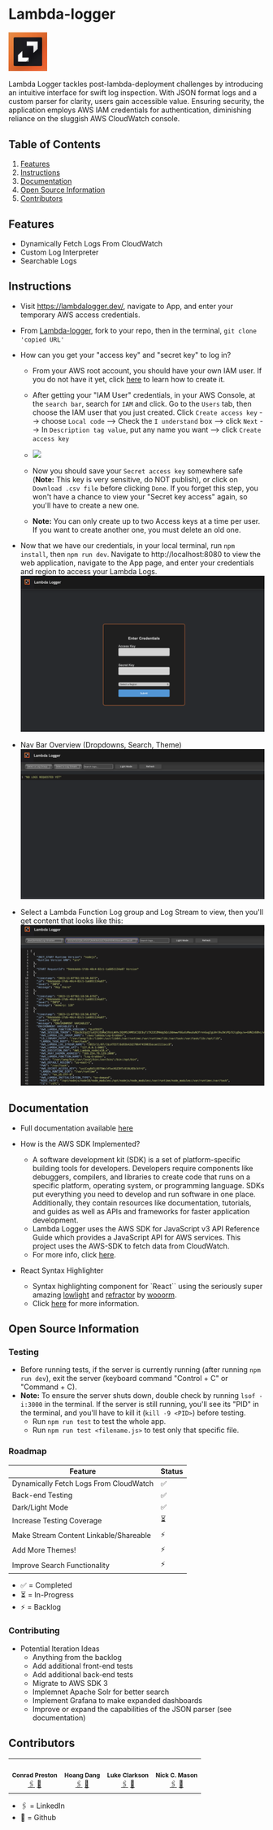 # Lambda-logger
<p align="left">
  <img src="./docs/assets/images/minLogo.png" width="15%" />
</p>
Lambda Logger tackles post-lambda-deployment challenges by introducing an intuitive interface for swift log inspection. With JSON format logs and a custom parser for clarity, users gain accessible value. Ensuring security, the application employs AWS IAM credentials for authentication, diminishing reliance on the sluggish AWS CloudWatch console.

## Table of Contents
1. [Features](#features)
2. [Instructions](#instructions)
3. [Documentation](#documentation)
4. [Open Source Information](#open-source-information)
5. [Contributors](#contributors)

## Features
- Dynamically Fetch Logs From CloudWatch
- Custom Log Interpreter
- Searchable Logs

## Instructions
- Visit https://lambdalogger.dev/, navigate to App, and enter your temporary AWS access credentials.
- From [Lambda-logger](https://github.com/oslabs-beta/lambda-logger), fork to your repo, then in the terminal, `git clone 'copied URL'`
- How can you get your "access key" and "secret key" to log in?
    - From your AWS root account, you should have your own IAM user. If you do not have it yet, click [here](https://docs.aws.amazon.com/IAM/latest/UserGuide/id_users_create.html) to learn how to create it.
    - After getting your "IAM User" credentials, in your AWS Console, at the `search bar`, search for `IAM` and click. Go to the `Users` tab, then choose the IAM user that you just created. Click `Create access key` --> choose `Local code` --> Check the `I understand` box --> click `Next` --> In `Description tag value`, put any name you want --> click `Create access key`

    - ![](./docs/assets/images/get-access-key.gif)

    - Now you should save your `Secret access key` somewhere safe (**Note:** This key is very sensitive, do NOT publish), or click on `Download .csv file` before clicking `Done`. If you forget this step, you won't have a chance to view your "Secret key access" again, so you'll have to create a new one.

    - **Note:** You can only create up to two Access keys at a time per user. If you want to create another one, you must delete an old one.
   
- Now that we have our credentials, in your local terminal, run `npm install`, then `npm run dev`. Navigate to http://localhost:8080 to view the web application, navigate to the App page, and enter your credentials and region to access your Lambda Logs.
    ![](./docs/assets/images/homepage.png)

- Nav Bar Overview (Dropdowns, Search, Theme)
![](./docs/assets/images/consolePage.png)
- Select a Lambda Function Log group and Log Stream to view, then you'll get content that looks like this:
![](./docs/assets/images/consoleContent.png)

## Documentation
- Full documentation available [here](https://github.com/oslabs-beta/lambda-logger/blob/main/Documentation.md)
- How is the AWS SDK Implemented?
    - A software development kit (SDK) is a set of platform-specific building tools for developers. Developers require components like debuggers, compilers, and libraries to create code that runs on a specific platform, operating system, or programming language. SDKs put everything you need to develop and run software in one place. Additionally, they contain resources like documentation, tutorials, and guides as well as APIs and frameworks for faster application development.
    - Lambda Logger uses the AWS SDK for JavaScript v3 API Reference Guide which provides a JavaScript API for AWS services. This project uses the AWS-SDK to fetch data from CloudWatch.
    - For more info, click [here](https://docs.aws.amazon.com/sdk-for-javascript/v3/developer-guide/welcome.html).

- React Syntax Highlighter
    - Syntax highlighting component for `React`` using the seriously super amazing [lowlight](https://github.com/wooorm/lowlight) and [refractor](https://github.com/wooorm/refractor) by [wooorm](https://github.com/wooorm).
    - Click [here](https://www.npmjs.com/package/react-syntax-highlighter) for more information.

## Open Source Information
### Testing
- Before running tests, if the server is currently running (after running `npm run dev`), exit the server (keyboard command "Control + C" or "Command + C).
- **Note:** To ensure the server shuts down, double check by running `lsof -i:3000` in the terminal. If the server is still running, you'll see its "PID" in the terminal, and you'll have to kill it (`kill -9 <PID>`) before testing.
    - Run `npm run test` to test the whole app.
    - Run `npm run test <filename.js>` to test only that specific file.
### Roadmap
| Feature                                          | Status |
| ------------------------------------------------ | ------ |
| Dynamically Fetch Logs From CloudWatch           | ✅     |
| Back-end Testing                                 | ✅     |
| Dark/Light Mode                                  | ✅     |
| Increase Testing Coverage                        | ⏳     |
| Make Stream Content Linkable/Shareable           | ⚡️      |
| Add More Themes!                                 | ⚡️      |
| Improve Search Functionality                     | ⚡️      |

- ✅ = Completed
- ⏳ = In-Progress
- ⚡️ = Backlog

### Contributing
- Potential Iteration Ideas
  - Anything from the backlog
  - Add additional front-end tests
  - Add additional back-end tests
  - Migrate to AWS SDK 3
  - Implemnet Apache Solr for better search
  - Implement Grafana to make expanded dashboards
  - Improve or expand the capabilities of the JSON parser (see documentation)

## Contributors

<table>
  <tr>
    <td align="center">
      <img src="https://avatars.githubusercontent.com/u/128096173?v=4" width="140px;" alt=""/>
      <br />
        <sub><b>Conrad Preston</b></sub>
      <br />
      <a href="https://www.linkedin.com/in/conrad-preston-aaaa9b252/">🖇️</a>
      <a href="https://github.com/Conrady82">🐙</a>
    </td>
    <td align="center">
      <img src="https://avatars.githubusercontent.com/u/144387822?s=400&u=8cb84bdf130e87fef7cb92283af412d82594be20&v=4" width="140px;" alt=""/>
      <br />
        <sub><b>Hoang Dang</b></sub>
      <br />
      <a href="https://www.linkedin.com/in/hoang-dang-b884b4296/">🖇️</a>
      <a href="https://github.com/hoangdang91768">🐙</a>
    </td>
    <td align="center">
      <img src="https://avatars.githubusercontent.com/u/53544649?v=4" width="140px;" alt=""/>
      <br />
        <sub><b>Luke Clarkson</b></sub>
      <br />
      <a href="https://www.linkedin.com/in/ljclarkson/">🖇️</a>
      <a href="https://github.com/LClarkson">🐙</a>
    </td>
    <td align="center">
      <img src="https://avatars.githubusercontent.com/u/138337584?v=4" width="140px;" alt=""/>
      <br />
        <sub><b>Nick C. Mason</b></sub>
      <br />
      <a href="https://www.linkedin.com/in/nickmasonswe/">🖇️</a>
      <a href="https://github.com/nickmasonswe">🐙</a>
    </td>
  </tr>
</table>

- 🖇️ = LinkedIn
- 🐙 = Github